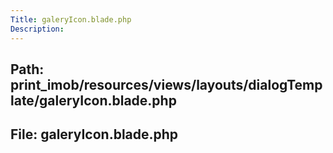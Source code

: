 ```yaml
---
Title: galeryIcon.blade.php
Description:
---
```


## Path: print_imob/resources/views/layouts/dialogTemplate/galeryIcon.blade.php
## File: galeryIcon.blade.php
